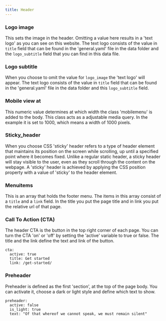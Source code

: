```yaml
---
title: Header 
---
```


### Logo image

This sets the image in the header. Omitting a value here results in a 'text logo' as you can see on this website. The text logo consists of the value in `title` field that can be found in the 'general.yaml' file in the data folder and the `logo_subtitle` field that you can find in this data file.

### Logo subtitle

When you choose to omit the value for `logo_image` the 'text logo' will appear. The text logo consists of the value in `title` field that can be found in the 'general.yaml' file in the data folder and this `logo_subtitle` field.

### Mobile view at

This numeric value determines at which width the class 'mobilemenu' is added to the body. This class acts as a adjustable media query. In the example it   is set to 1000, which means a width of 1000 pixels.

### Sticky_header

When you choose CSS 'sticky' header refers to a type of header element that maintains its position on the screen while scrolling, up until a specified point where it becomes fixed. Unlike a regular static header, a sticky header will stay visible to the user, even as they scroll through the content on the webpage. A 'sticky' header is achieved by applying the CSS position property with a value of 'sticky' to the header element.

### Menuitems

This is an array that holds the footer menu. The items in this array consist of a `title` and a `link` field. In the title you put the page title and in link you put the relative url of that page.

### Call To Action (CTA)

The header CTA is the button in the top right corner of each page. You can turn the CTA 'on' or 'off' by setting the 'active' variable to true or false. The title and the link define the text and link of the button.


```
cta:
  active: true
  title: Get started
  link: /get-started/
```

### Preheader

Preheader is defined as the first 'section', at the top of the page body. You can activate it, choose a dark or light style and define which text to show.

```
preheader: 
  active: false
  is_light: true
  text: "Of that whereof we cannot speak, we must remain silent"
```
